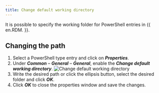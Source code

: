 ```yaml
---
title: Change default working directory
---
```

It is possible to specify the working folder for PowerShell entries in {{ en.RDM. }}.

## Changing the path
1. Select a PowerShell type entry and click on ***Properties***.
1. Under ***Common*** – ***General*** – ***General***, enable the ***Change default working directory***.
![Change default working directory](https://webdevolutions.azureedge.net/docs/en/kb/KB0148.png)
1. Write the desired path or click the ellipsis button, select the desired folder and click ***OK***.
1. Click ***OK*** to close the properties window and save the changes.
